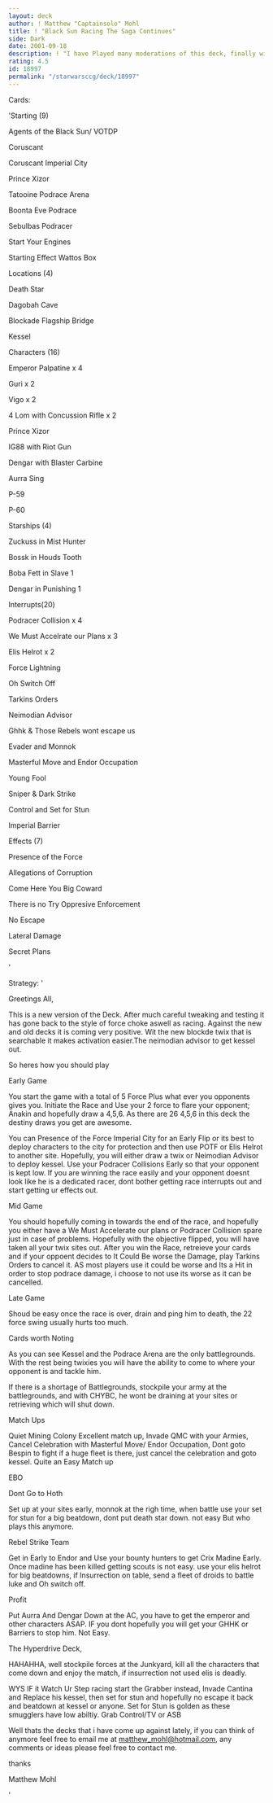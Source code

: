 ```yaml
---
layout: deck
author: ! Matthew "Captainsolo" Mohl
title: ! "Black Sun Racing The Saga Continues"
side: Dark
date: 2001-09-18
description: ! "I have Played many moderations of this deck, finally with mroe cards i have been able to make the best copy yet."
rating: 4.5
id: 18997
permalink: "/starwarsccg/deck/18997"
---
```

Cards: 

'Starting (9)

Agents of the Black Sun/ VOTDP

Coruscant

Coruscant Imperial City

Prince Xizor

Tatooine Podrace Arena

Boonta Eve Podrace

Sebulbas Podracer

Start Your Engines


Starting Effect Wattos Box


Locations (4)

Death Star

Dagobah Cave

Blockade Flagship Bridge

Kessel


Characters (16)

Emperor Palpatine x 4

Guri x 2

Vigo x 2 

4 Lom with Concussion Rifle x 2

Prince Xizor

IG88 with Riot Gun

Dengar with Blaster Carbine

Aurra Sing

P-59

P-60


Starships (4)

Zuckuss in Mist Hunter 

Bossk in Houds Tooth

Boba Fett in Slave 1 

Dengar in Punishing 1


Interrupts(20)

Podracer Collision x 4

We Must Accelrate our Plans x 3

Elis Helrot x 2

Force Lightning 

Oh Switch Off

Tarkins Orders

Neimodian Advisor

Ghhk & Those Rebels wont escape us

Evader and Monnok

Masterful Move and Endor Occupation

Young Fool

Sniper & Dark Strike

Control and Set for Stun

Imperial Barrier


Effects (7)

Presence of the Force

Allegations of Corruption

Come Here You Big Coward

There is no Try Oppresive Enforcement

No Escape

Lateral Damage

Secret Plans


'

Strategy: '

Greetings All,

This is a new version of the Deck. After much careful tweaking and testing it has gone back to the style of force choke aswell as racing. Against the new and old decks it is coming very positive. Wit the new blockde twix that is searchable it makes activation easier.The neimodian advisor to get kessel out. 


So heres how you should play 

Early Game 

You start the game with a total of 5 Force Plus what ever you opponents gives you. Initiate the Race and Use your 2 force to flare your opponent; Anakin and hopefully draw a 4,5,6. As there are 26 4,5,6 in this deck the destiny draws you get are awesome. 

You can Presence of the Force Imperial City for an Early Flip or its best to deploy characters to the city for protection and then use POTF or Elis Helrot to another site. Hopefully, you will either draw a twix or  Neimodian Advisor to deploy kessel. Use your Podracer Collisions Early so that your opponent is kept low. If you are winning the race easily and your opponent doesnt look like he is a dedicated racer, dont bother getting race interrupts out and start getting ur effects out.


Mid Game 

You should hopefully coming in towards the end of the race, and hopefully you either have a We Must Accelerate our plans or Podracer Collision spare just in case of problems. Hopefully with the objective flipped, you will have taken all your twix sites out. After you win the Race, retreieve your cards and if your oppoent decides to It Could Be worse the Damage, play Tarkins Orders to cancel it. AS most players use it could be worse and Its a Hit in order to stop podrace damage, i choose to not use its worse as it can be cancelled.


Late Game 

Shoud be easy once the race is over, drain and ping him to death, the 22 force swing usually hurts too much.


Cards worth Noting 

As you can see Kessel and the Podrace Arena are the only battlegrounds. With the rest being twixies you will have the ability to come to where your opponent is and tackle him.

If there is a shortage of Battlegrounds, stockpile your army at the battlegrounds, and with CHYBC, he wont be draining at your sites or retrieving which will shut down.



Match Ups 

Quiet Mining Colony Excellent match up, Invade QMC with your Armies, Cancel Celebration with Masterful Move/ Endor Occupation, Dont goto Bespin to fight if a huge fleet is there, just cancel the celebration and goto kessel. Quite an Easy Match up 

EBO 

Dont Go to Hoth 

Set up at your sites early, monnok at the righ time, when battle use your set for stun for a big beatdown, dont put death star down. not easy But who plays this anymore.


Rebel Strike Team 

Get in Early to Endor and Use your bounty hunters to get Crix Madine Early. Once madine has been killed getting scouts is not easy. use your elis helrot for big beatdowns, if Insurrection on table, send a fleet of droids to battle luke and Oh switch off.


Profit 

Put Aurra And Dengar Down at the AC, you have to get the emperor and other characters ASAP. IF you dont hopefully you will get your GHHK or Barriers to stop him. Not Easy.


The Hyperdrive Deck,

HAHAHHA, well stockpile forces at the Junkyard, kill all the characters that come down and enjoy the match, if insurrection not used elis is deadly.


WYS IF it Watch Ur Step racing start the Grabber instead, Invade Cantina and Replace his kessel, then set for stun and hopefully no escape it back and beatdown at kessel or anyone. Set for Stun is golden as these smugglers have low abiltiy. Grab Control/TV or ASB


Well thats the decks that i have come up against lately, if you can think of anymore feel free to email me at matthew_mohl@hotmail.com, any comments or ideas please feel free to contact me. 

thanks 

Matthew Mohl 

'
